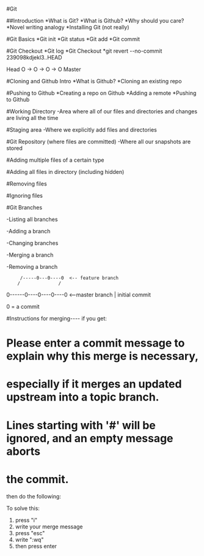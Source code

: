 #Git

##Introduction
*What is Git?
*What is Github?
*Why should you care?
*Novel writing analogy
*Installing Git (not really)

#Git Basics
*Git init
*Git status
*Git add
*Git commit

#Git Checkout
*Git log
*Git Checkout
*git revert --no-commit 239098kdjekl3..HEAD 

  Head
	O -> O -> O -> O
				   Master

#Cloning and Github Intro 
*What is Github?
*Cloning an existing repo

#Pushing to Github
*Creating a repo on Github
*Adding a remote
*Pushing to Github

#Working Directory 
-Area where all of our files and directories and changes are living all the time

#Staging area
-Where we explicitly add files and directories 

#Git Repository (where files are committed)
-Where all our snapshots are stored

#Adding multiple files of a certain type

#Adding all files in directory (including hidden)

#Removing files

#Ignoring files

#Git Branches

-Listing all branches

-Adding a branch 

-Changing branches

-Merging a branch 

-Removing a branch 

		 /-----0---0----0  <-- feature branch
	    /			   /
0------0----0----0----0  <--master branch
|
initial commit 

0 = a commit

#Instructions for merging----
if you get:
# Please enter a commit message to explain why this merge is necessary,

# especially if it merges an updated upstream into a topic branch.

#

# Lines starting with '#' will be ignored, and an empty message aborts

# the commit.

then do the following:

To solve this:

1. press "i"
2. write your merge message
3. press "esc"
4. write ":wq"
5. then press enter